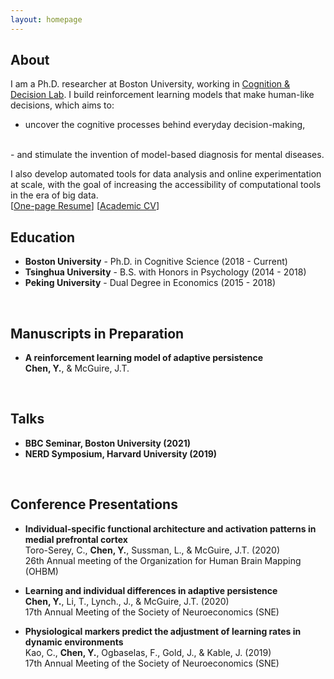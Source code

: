 ```yaml
---
layout: homepage
---
```


## About

I am a Ph.D. researcher at Boston University, working in [Cognition & Decision Lab](https://sites.bu.edu/cdlab/). I build reinforcement learning models that make human-like decisions, which aims to:
- uncover the cognitive processes behind everyday decision-making,
<br>
- and stimulate the invention of model-based diagnosis for mental diseases. 
<br>

I also develop automated tools for data analysis and online experimentation at scale, with the goal of increasing the accessibility of computational tools in the era of big data.
<br>
[[One-page Resume](./assets/Resume/Resume_YixinChen.pdf)] [[Academic CV](./assets/CV/CV_YixinChen.pdf)] 


## Education
- **Boston University** - Ph.D. in Cognitive Science (2018 - Current)
- **Tsinghua University** - B.S. with Honors in Psychology  (2014 - 2018)
- **Peking University** - Dual Degree in Economics (2015 - 2018)
<br>


## Manuscripts in Preparation

- **A reinforcement learning model of adaptive persistence**
  <br>
  **Chen, Y.**, & McGuire, J.T. 
<br>

## Talks

- **BBC Seminar, Boston University (2021)**
- **NERD Symposium, Harvard University (2019)**
<br>

## Conference Presentations

- **Individual-specific functional architecture and activation patterns in medial prefrontal cortex**
  <br>
  Toro-Serey, C., **Chen, Y.**, Sussman, L., & McGuire, J.T. (2020)
  <br>
  26th Annual meeting of the Organization for Human Brain Mapping (OHBM)

- **Learning and individual differences in adaptive persistence**
  <br>
  **Chen, Y.**, Li, T., Lynch., J., & McGuire, J.T. (2020)
  <br>
  17th Annual Meeting of the Society of Neuroeconomics (SNE)

- **Physiological markers predict the adjustment of learning rates in dynamic environments**
  <br>
  Kao, C., **Chen, Y.**, Ogbaselas, F., Gold, J., & Kable, J. (2019)
  <br>
  17th Annual Meeting of the Society of Neuroeconomics (SNE)
<br>

<br>


